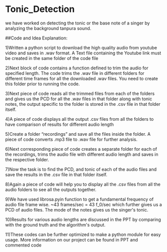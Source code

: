 # Tonic_Detection
we have worked on detecting the tonic or the base note of a singer by analyzing the background tanpura sound.

##Code and Idea Explanation:

1)Written a python script to download the high quality audio from youtube video and saves in .wav format. A Text file containing the Youtube link must be created in the same folder of the code file

2)Next block of code contains a function defined to trim the audio for specified length. The code trims the .wav file in different folders for different time frames for all the downloaded .wav files. You need to create this folder prior to running the code.

3)Next piece of code reads all the trimmed files from each of the folders and gives us the PCD for all the .wav files in that folder along with tonic notes, the output specific to the folder is stored in the .csv file in that folder itself.

4)A piece of code displays all the output .csv files from all the folders to have comparison of results for different audio length

5)Create a folder “recordings” and save all the files inside the folder. A piece of code converts .mp3 file to .wav file for further analysis.

6)Next corresponding piece of code creates a separate folder for each of the recordings, trims the audio file with different audio length and saves in the respective folder.

7)Now the task is to find the PCD, and tonic of each of the audio files and save the results in the .csv file in that folder itself.

8)Again a piece of code will help you to display all the .csv files from all the audio folders to see all the outputs together.

9)We have used librosa.pyin function to get a fundamental frequency of audio file frame wise. ~43 frames/sec = 43 f_0/sec which further gives us a PCD of audio files. The mode of the notes gives us the singer's tonic.

10)Results for various audio lengths are discussed in the PPT by comparing with the ground truth and the algorithm's output.

11)These codes can be further optimized to make a python module for easy usage. More information on our project can be found in PPT and commented code
